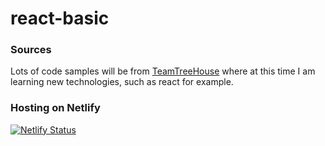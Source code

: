 # react-basic

### Sources

Lots of code samples will be from [TeamTreeHouse](https://teamtreehouse.com/) where at this time I am learning new technologies, such as react for example.

### Hosting on Netlify
[![Netlify Status](https://api.netlify.com/api/v1/badges/99ba3610-28e7-458e-a1b2-b500fc59d7c1/deploy-status)](https://app.netlify.com/sites/festive-kalam-3a794b/deploys)
